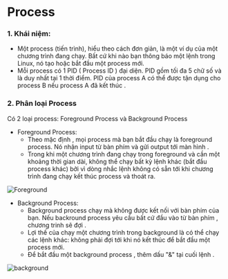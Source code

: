 # Process

### 1. Khái niệm:
- Một process (tiến trình), hiểu theo cách đơn giản, là một ví dụ của một chương trình đang chạy. Bất cứ khi nào bạn thông báo một lệnh trong Linux, nó tạo hoặc bắt đầu một process mới.
- Mỗi process có 1 PID ( Process ID ) đại diện. PID gồm tối đa 5 chữ số và là duy nhất tại 1 thời điểm. PID của process A có thể được tận dụng cho process B nếu process A đã kết thúc .

### 2. Phân loại Process
Có 2 loại process: Foreground Process và Background Process

- Foreground Process: 
  - Theo mặc định , mọi process mà bạn bắt đầu chạy là foreground process. Nó nhận input từ bàn phím và gửi output tới màn hình .
  - Trong khi một chương trình đang chạy trong foreground và cần một khoảng thời gian dài, không thể chạy bất kỳ lệnh khác (bắt đầu process khác) bởi vì dòng nhắc lệnh không có sẵn tới khi chương trình đang chạy kết thúc process và thoát ra.

![Foreground](https://f5-zpcloud.zdn.vn/601848281851091615/c0cf75392477ee29b766.jpg)

- Background Process:
  - Background process chạy mà không được kết nối với bàn phím của bạn. Nếu backround process yêu cầu bất cứ đầu vào từ bàn phím , chương trinh sẽ đợi .
  - Lợi thế của chạy một chương trình trong background là có thể chạy các lệnh khác: không phải đợi tới khi nó kết thúc để bắt đầu một process mới.
  - Để bắt đầu một background process , thêm dấu "&" tại cuối lệnh .

![background](https://f4-zpcloud.zdn.vn/325819106084869986/0a17dae4a1aa6bf432bb.jpg)
